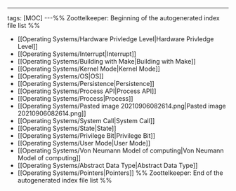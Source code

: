 ---
tags: [MOC]
---%% Zoottelkeeper: Beginning of the autogenerated index file list  %%
- [[Operating Systems/Hardware Privledge Level|Hardware Privledge Level]]
- [[Operating Systems/Interrupt|Interrupt]]
- [[Operating Systems/Building with Make|Building with Make]]
- [[Operating Systems/Kernel Mode|Kernel Mode]]
- [[Operating Systems/OS|OS]]
- [[Operating Systems/Persistence|Persistence]]
- [[Operating Systems/Process API|Process API]]
- [[Operating Systems/Process|Process]]
- [[Operating Systems/Pasted image 20210906082614.png|Pasted image 20210906082614.png]]
- [[Operating Systems/System Call|System Call]]
- [[Operating Systems/State|State]]
- [[Operating Systems/Privilege Bit|Privilege Bit]]
- [[Operating Systems/User Mode|User Mode]]
- [[Operating Systems/Von Neumann Model of computing|Von Neumann Model of computing]]
- [[Operating Systems/Abstract Data Type|Abstract Data Type]]
- [[Operating Systems/Pointers|Pointers]]
%% Zoottelkeeper: End of the autogenerated index file list  %%
